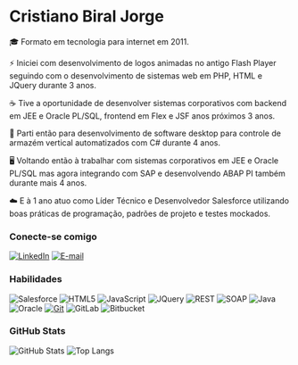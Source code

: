 # Cristiano Biral Jorge
:mortar_board: Formato em tecnologia para internet em 2011.

:zap: Iniciei com desenvolvimento de logos animadas no antigo Flash Player seguindo com o desenvolvimento de sistemas web em PHP, HTML e JQuery durante 3 anos. 

:coffee: Tive a oportunidade de desenvolver sistemas corporativos com backend em JEE e Oracle PL/SQL, frontend em Flex e JSF anos próximos 3 anos.

:robot: Parti então para desenvolvimento de software desktop para controle de armazém vertical automatizados com C# durante 4 anos.

:desktop_computer: Voltando então à trabalhar com sistemas corporativos em JEE e Oracle PL/SQL mas agora integrando com SAP e desenvolvendo ABAP PI também durante mais 4 anos.

:cloud: E à 1 ano atuo como Líder Técnico e Desenvolvedor Salesforce utilizando boas práticas de programação, padrões de projeto e testes mockados.


### Conecte-se comigo
[![LinkedIn](https://img.shields.io/badge/-LinkedIn-000?style=for-the-badge&logo=linkedin&logoColor=30A3DC)](https://www.linkedin.com/in/cristianobiraljorge/)
[![E-mail](https://img.shields.io/badge/-Email-000?style=for-the-badge&logo=gmail&logoColor=E94D5F)](mailto:cristiano.biral.jorge@gmail.com)


### Habilidades
![Salesforce](https://img.shields.io/badge/Salesforce-000?style=for-the-badge&logo=salesforce&logoColor=00A1E0)
![HTML5](https://img.shields.io/badge/HTML-000?style=for-the-badge&logo=html5&logoColor=E34F26)
![JavaScript](https://img.shields.io/badge/JavaScript-000?style=for-the-badge&logo=javascript&logoColor=F7DF1E)
![JQuery](https://img.shields.io/badge/JQuery-000?style=for-the-badge&logo=jquery&logoColor=0769AD)
![REST](https://img.shields.io/badge/REST-000?style=for-the-badge&logo=openapiinitiative)
![SOAP](https://img.shields.io/badge/SOAP-000?style=for-the-badge&logo=openapiinitiative&logoColor=009688)
![Java](https://img.shields.io/badge/Java-000?style=for-the-badge&logo=coffeescript&logoColor=F80000)
![Oracle](https://img.shields.io/badge/PL/SQL-000?style=for-the-badge&logo=oracle&logoColor=F80000)
[![Git](https://img.shields.io/badge/Git-000?style=for-the-badge&logo=git&logoColor=E94D5F)](https://git-scm.com/doc) 
![GitLab](https://img.shields.io/badge/GitLab-000?style=for-the-badge&logo=gitlab&logoColor=FC6D26)
![Bitbucket](https://img.shields.io/badge/Bitbucket-000?style=for-the-badge&logo=bitbucket&logoColor=0052CC)

### GitHub Stats
![GitHub Stats](https://github-readme-stats.vercel.app/api?username=cristianobiral&theme=transparent&bg_color=000&border_color=30A3DC&show_icons=true&icon_color=30A3DC&title_color=E94D5F&text_color=FFF)
![Top Langs](https://github-readme-stats-git-masterrstaa-rickstaa.vercel.app/api/top-langs/?username=cristianobiral&layout=compact&bg_color=000&border_color=30A3DC&title_color=E94D5F&text_color=FFF)
